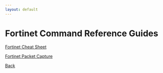 ```yaml
---
layout: default
---
```


# Fortinet Command Reference Guides

[Fortinet Cheat Sheet](/vendors/Fortinet/fortinet_cheat.html)

[Fortinet Packet Capture](/vendors/Fortinet/fortinet_capture.html)


[Back](/vendors.html)